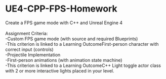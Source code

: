 # UE4-CPP-FPS-Homework
 Create a FPS game mode with C++ and Unreal Engine 4 <br><br>
 Assignment Criteria:<br>
 -Custom FPS game mode (with source and required Blueprints)<br>
 -This criterion is linked to a Learning OutcomeFirst-person character with correct input (controls)<br>
 -Projectile Implementation<br>
 -First-person animations (with animation state machine)<br>
 -This criterion is linked to a Learning OutcomeC++ Light toggle actor class with 2 or more interactive lights placed in your level.
 
